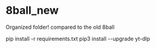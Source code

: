 # 8ball_new
Organized folder! compared to the old 8ball

pip install -r requirements.txt
pip3 install --upgrade yt-dlp
